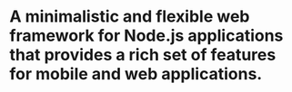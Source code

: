 # A minimalistic and flexible web framework for Node.js applications that provides a rich set of features for mobile and web applications.
